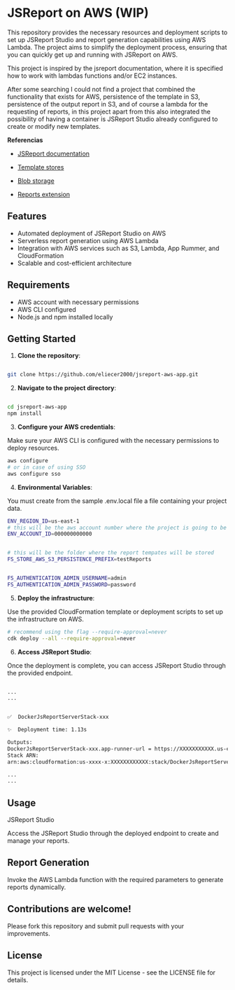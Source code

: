 # JSReport on AWS (WIP)

This repository provides the necessary resources and deployment scripts to set up JSReport Studio and report generation capabilities using AWS Lambda. The project aims to simplify the deployment process, ensuring that you can quickly get up and running with JSReport on AWS.

This project is inspired by the jsreport documentation, where it is specified how to work with lambdas functions and/or EC2 instances.

After some searching I could not find a project that combined the functionality that exists for AWS, persistence of the template in S3, persistence of the output report in S3, and of course a lambda for the requesting of reports, in this project apart from this also integrated the possibility of having a container is JSReport Studio already configured to create or modify new templates.

**Referencias**

- [JSReport documentation](https://jsreport.net/learn)

- [Template stores](https://jsreport.net/learn/template-stores)

- [Blob storage](https://jsreport.net/learn/blob-storages)

- [Reports extension](https://jsreport.net/learn/reports)

## Features

- Automated deployment of JSReport Studio on AWS
- Serverless report generation using AWS Lambda
- Integration with AWS services such as S3, Lambda, App Rummer, and CloudFormation
- Scalable and cost-efficient architecture

## Requirements

- AWS account with necessary permissions
- AWS CLI configured
- Node.js and npm installed locally

## Getting Started

1. **Clone the repository**:

```sh

git clone https://github.com/eliecer2000/jsreport-aws-app.git
```

2. **Navigate to the project directory**:

```sh

cd jsreport-aws-app
npm install

```

3. **Configure your AWS credentials**:

Make sure your AWS CLI is configured with the necessary permissions to deploy resources.

```sh
aws configure
# or in case of using SSO
aws configure sso
```

4. **Environmental Variables**:

You must create from the sample .env.local file a file containing your project data.

```sh
ENV_REGION_ID=us-east-1
# this will be the aws account number where the project is going to be deployed
ENV_ACCOUNT_ID=000000000000


# this will be the folder where the report tempates will be stored
FS_STORE_AWS_S3_PERSISTENCE_PREFIX=testReports


FS_AUTHENTICATION_ADMIN_USERNAME=admin
FS_AUTHENTICATION_ADMIN_PASSWORD=password

```

5. **Deploy the infrastructure**:

Use the provided CloudFormation template or deployment scripts to set up the infrastructure on AWS.

```sh
# recommend using the flag --require-approval=never
cdk deploy --all --require-approval=never

```

6. **Access JSReport Studio**:

Once the deployment is complete, you can access JSReport Studio through the provided endpoint.

```sh

...
...


✅  DockerJsReportServerStack-xxx

✨  Deployment time: 1.13s

Outputs:
DockerJsReportServerStack-xxx.app-runner-url = https://XXXXXXXXXXX.us-east-1.awsapprunner.com # this is the endpoint
Stack ARN:
arn:aws:cloudformation:us-xxxx-x:XXXXXXXXXXXX:stack/DockerJsReportServerStack-xxx

...
...


```

## Usage

JSReport Studio

Access the JSReport Studio through the deployed endpoint to create and manage your reports.

## Report Generation

Invoke the AWS Lambda function with the required parameters to generate reports dynamically.

## Contributions are welcome!

Please fork this repository and submit pull requests with your improvements.

## License

This project is licensed under the MIT License - see the LICENSE file for details.
